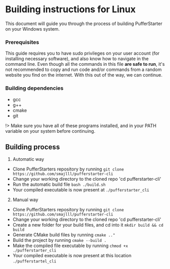 # Building instructions for Linux
This document will guide you through the process of building PufferStarter on your Windows system.

### Prerequisites
This guide requires you to have sudo privileges on your user account (for installing necessary software), and also know how to navigate in the command line. Even though all the commands in this file ****are safe to run****, it's not recommended to copy and run code and/or commands from a random website you find on the internet. With this out of the way, we can continue.

### Building dependencies
- gcc
- g++
- cmake
- git

!> Make sure you have all of these programs installed, and in your PATH variable on your system before continuing.

## Building process
1) Automatic way
- Clone PufferStarters repository by running `git clone https://github.com/smajlll/pufferstarter-cli`
- Change your working directory to the cloned repo 'cd pufferstarter-cli'
- Run the automatic build file `bash ./build.sh`
- Your compiled executable is now present at `./pufferstarter_cli`
2) Manual way
- Clone PufferStarters repository by running `git clone https://github.com/smajlll/pufferstarter-cli`
- Change your working directory to the cloned repo 'cd pufferstarter-cli'
- Create a new folder for your build files, and cd into it `mkdir build && cd build`
- Generate CMake build files by running `cmake .."`
- Build the project by running `cmake --build .`
- Make the compiled file executable by running `chmod +x ./pufferstarter_cli`
- Your compiled executable is now present at this location `./pufferstartel_cli`
